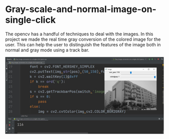 # Gray-scale-and-normal-image-on-single-click

The opencv has a handful of techniques to deal with the images. In this project we made the real time gray conversion of the colored image for the user. This can help the user to distinguish the features of the image both in normal and gray mode using a track bar.  

![](gray%20scale%20and%20normal%20image%20on%20a%20single%20click.JPG)
